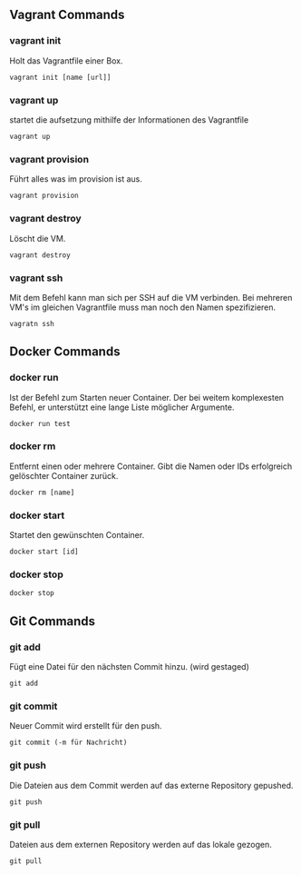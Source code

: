 ## Vagrant Commands

### vagrant init
Holt das Vagrantfile einer Box.

    vagrant init [name [url]]

### vagrant up 
startet die aufsetzung mithilfe der Informationen des Vagrantfile
    
    vagrant up

### vagrant provision
Führt alles was im provision ist aus.

    vagrant provision
    
### vagrant destroy
Löscht die VM.

    vagrant destroy
    
### vagrant ssh
Mit dem Befehl kann man sich per SSH auf die VM verbinden. Bei mehreren VM's im gleichen Vagrantfile muss man noch den Namen spezifizieren. 

    vagratn ssh


## Docker Commands

### docker run
Ist der Befehl zum Starten neuer Container.
Der bei weitem komplexesten Befehl, er unterstützt eine lange Liste möglicher Argumente.

    docker run test

### docker rm
Entfernt einen oder mehrere Container. Gibt die Namen oder IDs erfolgreich gelöschter Container zurück.

    docker rm [name]

### docker start 
Startet den gewünschten Container.

    docker start [id]

### docker stop

    docker stop
    
## Git Commands

### git add
Fügt eine Datei für den nächsten Commit hinzu. (wird gestaged)

    git add
 
### git commit 
Neuer Commit wird erstellt für den push.

    git commit (-m für Nachricht) 
    
### git push
Die Dateien aus dem Commit werden auf das externe Repository gepushed.

    git push
    
### git pull
Dateien aus dem externen Repository werden auf das lokale gezogen.

    git pull
    
    
